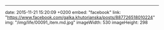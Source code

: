 ---
date: 2015-11-21 15:20:09 +0200
embed: "facebook"
link: "https://www.facebook.com/galka.khutorianska/posts/887726518010224"
img: "/img/life/00091_item.md.jpg"
imageWidth: 530
imageHeight: 298
